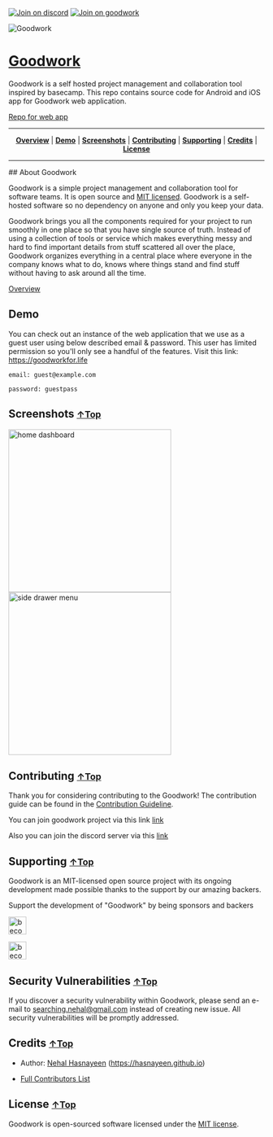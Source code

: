 [![Join on discord](https://img.shields.io/badge/join%20on-discord-orange)](https://discord.gg/4DvTQsc)
[![Join on goodwork](https://img.shields.io/badge/join%20on-goodwork-orange.svg)](https://goodworkfor.life/register/invite-link/ovCPAFpnwIhrvqUrlvynarP9HVRBC5mH)

<img src="assets/images/icon.png" alt="Goodwork" style="max-width:100%;">

# [Goodwork](https://www.usegood.work)

Goodwork is a self hosted project management and collaboration tool inspired by basecamp. This repo contains source code for Android and iOS app for Goodwork web application.

[Repo for web app](https://github.com/iluminar/goodwork)

<hr>
<p align="center">
<b><a href="#about-goodwork">Overview</a></b>
|
<b><a href="#demo">Demo</a></b>
|
<b><a href="#screenshots-top">Screenshots</a></b>
|
<b><a href="#contributing-top">Contributing</a></b>
|
<b><a href="#supporting-top">Supporting</a></b>
|
<b><a href="#credits-top">Credits</a></b>
|
<b><a href="#license-top">License</a></b>
</p>

<hr>
## About Goodwork

Goodwork is a simple project management and collaboration tool for software teams. It is open source and [MIT licensed](https://github.com/iluminar/goodwork/blob/dev/LICENSE). Goodwork is a self-hosted software so no dependency on anyone and only you keep your data.

Goodwork brings you all the components required for your project to run smoothly in one place so that you have single source of truth. Instead of using a collection of tools or service which makes everything messy and hard to find important details from stuff scattered all over the place, Goodwork organizes everything in a central place where everyone in the company knows what to do, knows where things stand and find stuff without having to ask around all the time.

[Overview](https://github.com/iluminar/goodwork/wiki/Overview)

## Demo

You can check out an instance of the web application that we use as a guest user using below described email & password. This user has limited permission so you'll only see a handful of the features. Visit this link: https://goodworkfor.life

`email: guest@example.com`

`password: guestpass`

## Screenshots <small>[↑Top](#about-goodwork)</small>

<img src="https://i.imgur.com/vQwCEiD.png" width="320" alt="home dashboard">

<img src="https://i.imgur.com/2YoaBTF.png" width="320" alt="side drawer menu">

## Contributing <small>[↑Top](#about-goodwork)</small>

Thank you for considering contributing to the Goodwork! The contribution guide can be found in the [Contribution Guideline](https://github.com/iluminar/goodwork-mobile/blob/master/.github/CONTRIBUTING.md).

You can join goodwork project via this link [link](https://goodworkfor.life/register/invite-link/ovCPAFpnwIhrvqUrlvynarP9HVRBC5mH)

Also you can join the discord server via this [link](https://discord.gg/4DvTQsc)

## Supporting <small>[↑Top](#about-goodwork)</small>

Goodwork is an MIT-licensed open source project with its ongoing development made possible thanks to the support by our amazing backers.

Support the development of "Goodwork" by being sponsors and backers

<a href="https://opencollective.com/goodwork#sponsor"><img alt="become sponsors" src="https://opencollective.com/goodwork/sponsors.svg" height="35px"></a>

<a href="https://opencollective.com/goodwork#sponsor"><img alt="become backers" src="https://opencollective.com/goodwork/backers.svg" height="35px"></a>

## Security Vulnerabilities <small>[↑Top](#about-goodwork)</small>

If you discover a security vulnerability within Goodwork, please send an e-mail to searching.nehal@gmail.com instead of creating new issue. All security vulnerabilities will be promptly addressed.

## Credits <small>[↑Top](#about-goodwork)</small>

- Author: [Nehal Hasnayeen](https://github.com/Hasnayeen) (https://hasnayeen.github.io)

- [Full Contributors List](https://github.com/iluminar/goodwork-mobile/graphs/contributors)

## License <small>[↑Top](#about-goodwork)</small>

Goodwork is open-sourced software licensed under the [MIT license](http://opensource.org/licenses/MIT).
